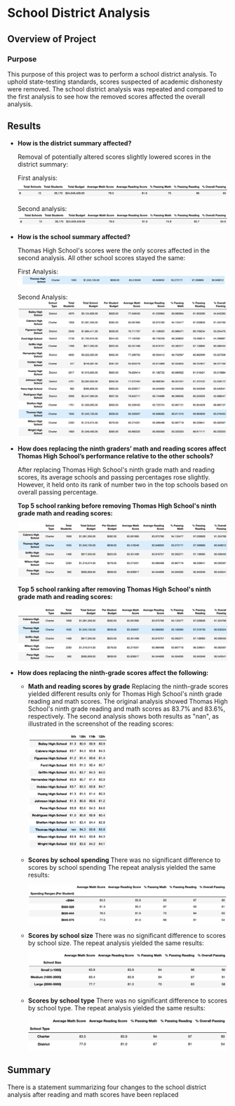 # School District Analysis

## Overview of Project

### Purpose

This purpose of this project was to perform a school district analysis. To uphold state-testing standards, scores suspected of academic dishonesty were removed. The school district analysis was repeated and compared to the first analysis to see how the removed scores affected the overall analysis.

## Results

* **How is the district summary affected?**

    Removal of potentially altered scores slightly lowered scores in the district summary:

    First analysis:
    <img src="Resources/District_Summary_Before.png">

    Second analysis:
    <img src="Resources/District_Summary_After.png">

* **How is the school summary affected?**

    Thomas High School's scores were the only scores affected in the second analysis. All other school scores stayed the same:

    First Analysis:
    <img src="Resources/School_Summary_THS_Before.png"> 

    Second Analysis:
    <img src="Resources/School_Summary.png">

* **How does replacing the ninth graders’ math and reading scores affect Thomas High School’s performance relative to the other schools?**

    After replacing Thomas High School's ninth grade math and reading scores, its average schools and passing percentages rose slightly. However, it held onto its rank of number two in the top schools based on overall passing percentage.

    **Top 5 school ranking before removing Thomas High School's ninth grade math and reading scores:**

    <img src="Resources/THS_Before.png">

    **Top 5 school ranking after removing Thomas High School's ninth grade math and reading scores:**

    <img src="Resources/THS_After.png">

* **How does replacing the ninth-grade scores affect the following:**

    - **Math and reading scores by grade**
    Replacing the ninth-grade scores yielded different results only for Thomas High School's ninth grade reading and math scores. The original analysis showed Thomas High School's ninth grade reading and math scores as 83.7% and 83.6%, respectively. The second analysis shows both results as "nan", as illustrated in the screenshot of the reading scores:

        <img src="Resources/Reading_Scores_After.png" width=40% height=40%> 

    - **Scores by school spending**
    There was no significant difference to scores by school spending The repeat analysis yielded the same results:

        <img src="Resources/School_Spending.png">

    - **Scores by school size**
    There was no significant difference to scores by school size. The repeat analysis yielded the same results:

        <img src="Resources/School_Size.png">

    - **Scores by school type**
    There was no significant difference to scores by school type. The repeat analysis yielded the same results:

        <img src="Resources/School_Type.png">


## Summary
There is a statement summarizing four changes to the school district analysis after reading and math scores have been replaced